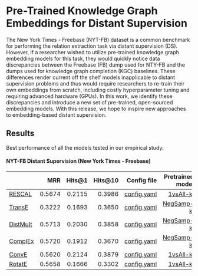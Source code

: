 # Pre-Trained Knowledge Graph Embeddings for Distant Supervision

The New York Times - Freebase (NYT-FB) dataset is a common benchmark for performing the relation extraction task via distant supervision (DS).
However, if a researcher wished to utilize pre-trained knowledge graph embedding models for this task, they would quickly notice data discrepancies between the Freebase (FB) dump used for NTY-FB and the dumps used for knowledge graph completion (KGC) baselines.
These differences render current off the shelf models inapplicable to distant supervision problems and thus would require researchers to re-train their own embeddings from scratch, including costly hyperparameter tuning and requiring advanced hardware (GPUs).
In this work, we identify these discrepancies and introduce a new set of pre-trained, open-sourced embedding models.
With this release, we hope to inspire new approaches to embedding-based distant supervision.

## Results

Best performance of all the models tested in our empirical study:

#### NYT-FB Distant Supervision (New York Times - Freebase)

|                                                                                                       |    MRR | Hits@1 | Hits@10 |                                                                                                                                   Config file |                                                                                                                                                                                                                                                                                                                                                                                                                                                                                                                                                                                  Pretrained model |
|-------------------------------------------------------------------------------------------------------|-------:|-------:|--------:|----------------------------------------------------------------------------------------------------------------------------------------------:|--------------------------------------------------------------------------------------------------------------------------------------------------------------------------------------------------------------------------------------------------------------------------------------------------------------------------------------------------------------------------------------------------------------------------------------------------------------------------------------------------------------------------------------------------------------------------------------------------:|
| [RESCAL](http://www.icml-2011.org/papers/438_icmlpaper.pdf)                                           | 0.5674 | 0.2115 |  0.3986 |                                                                  [config.yaml](https://storage.googleapis.com/nytfb_embeddings/rescal.config) |                                                                                                                                                                                                                                                                                                                                                                                                                                                                                                                [1vsAll-kl](https://storage.googleapis.com/nytfb_embeddings/rescal_best_nytfb.pt) |
| [TransE](https://papers.nips.cc/paper/5071-translating-embeddings-for-modeling-multi-relational-data) | 0.3222 | 0.1693 |  0.3650 |                                                                  [config.yaml](https://storage.googleapis.com/nytfb_embeddings/transe.config) |                                                                                                                                                                                                                                                                                                                                                                                                                                                                                                               [NegSamp-kl](https://storage.googleapis.com//nytfb_embeddings/transe_best_nytfb.pt) |
| [DistMult](https://www.microsoft.com/en-us/research/wp-content/uploads/2016/02/ICLR2015_updated.pdf)  | 0.5713 | 0.2030 |  0.3858 |                                                               [config.yaml](https://storage.googleapis.com/nytfb_embeddings/distmult.config) |                                                                                                                                                                                                                                                                                                                                                                                                                                                                                                              [NegSamp-kl](https://storage.googleapis.com/nytfb_embeddings/distmult_best_nytfb.pt) |
| [ComplEx](http://proceedings.mlr.press/v48/trouillon16.pdf)                                           | 0.5720 | 0.1912 |  0.3670 |                                                                 [config.yaml](https://storage.googleapis.com/nytfb_embeddings/complex.config) |                                                                                                                                                                                                                                                                                                                                                                                                                                                                                                               [NegSamp-kl](https://storage.googleapis.com/nytfb_embeddings/complex_best_nytfb.pt) |
| [ConvE](https://arxiv.org/abs/1707.01476)                                                             | 0.5620 | 0.2124 |  0.3879 |                                                                 [config.yaml](https://storage.googleapis.com/nytfb_embeddings/complex.config) |                                                                                                                                                                                                                                                                                                                                                                                                                                                                                                                  [1vsAll-kl](https://storage.googleapis.com/nytfb_embeddings/conve_best_nytfb.pt) |
| [RotatE](https://openreview.net/pdf?id=HkgEQnRqYQ)                                                    | 0.5658 | 0.1666 |  0.3302 |                                                                  [config.yaml](https://storage.googleapis.com/nytfb_embeddings/rotate.config) |                                                                                                                                                                                                                                                                                                                                                                                                                                                                                                                 [1vsAll-kl](https://storage.googleapis.com/nytfb_embeddings/rotate_best_nytfb.pt) |


